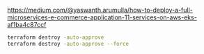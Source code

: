 https://medium.com/@yaswanth.arumulla/how-to-deploy-a-full-microservices-e-commerce-application-11-services-on-aws-eks-af1ba4c87ccf



```bash
terraform destroy -auto-approve
terraform destroy -auto-approve --force
```
